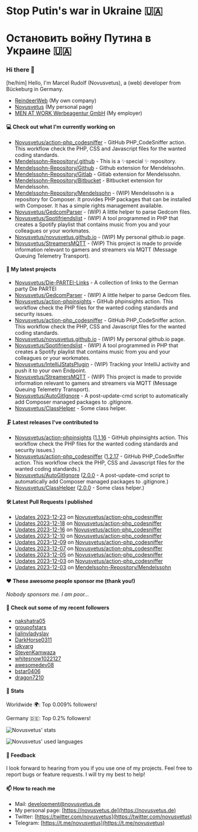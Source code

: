 # Stop Putin's war in Ukraine 🇺🇦
# Остановить войну Путина в Украине 🇺🇦

### Hi there 👋

[he/him]
Hello, I'm Marcel Rudolf (Novusvetus), a (web) developer from Bückeburg in Germany.

* [ReindeerWeb](https://reindeer-web.de) (My own company)
* [Novusvetus](https://novusvetus.de) (My personal page)
* [MEN AT WORK Werbeagentur GmbH](https://www.men-at-work.de/) (My employer)

#### 💻 Check out what I'm currently working on

- [Novusvetus/action-php_codesniffer](https://github.com/Novusvetus/action-php_codesniffer) - GitHub PHP_CodeSniffer action. This workflow check the PHP, CSS and Javascript files for the wanted coding standards.
- [Mendelssohn-Repository/.github](https://github.com/Mendelssohn-Repository/.github) - This is a ✨special ✨ repository.
- [Mendelssohn-Repository/Github](https://github.com/Mendelssohn-Repository/Github) - Github  extension for Mendelssohn.
- [Mendelssohn-Repository/Gitlab](https://github.com/Mendelssohn-Repository/Gitlab) - Gitlab  extension for Mendelssohn.
- [Mendelssohn-Repository/Bitbucket](https://github.com/Mendelssohn-Repository/Bitbucket) - Bitbucket  extension for Mendelssohn.
- [Mendelssohn-Repository/Mendelssohn](https://github.com/Mendelssohn-Repository/Mendelssohn) - (WIP) Mendelssohn is a repository for Composer. It provides PHP packages that can be installed with Composer. It has a simple rights management available.
- [Novusvetus/GedcomParser](https://github.com/Novusvetus/GedcomParser) - (WIP) A little helper to parse Gedcom files.
- [Novusvetus/Spotifriendslist](https://github.com/Novusvetus/Spotifriendslist) - (WIP) A tool programmed in PHP that creates a Spotify playlist that contains music from you and your colleagues or your workmates.
- [Novusvetus/novusvetus.github.io](https://github.com/Novusvetus/novusvetus.github.io) - (WIP) My personal github.io page.
- [Novusvetus/StreamersMQTT](https://github.com/Novusvetus/StreamersMQTT) - (WIP) This project is made to provide information relevant to gamers and streamers via MQTT (Message Queuing Telemetry Transport).

#### 🐣 My latest projects

- [Novusvetus/Die-PARTEI-Links](https://github.com/Novusvetus/Die-PARTEI-Links) - A collection of links to the German party Die PARTEI
- [Novusvetus/GedcomParser](https://github.com/Novusvetus/GedcomParser) - (WIP) A little helper to parse Gedcom files.
- [Novusvetus/action-phpinsights](https://github.com/Novusvetus/action-phpinsights) - GitHub phpinsights action. This workflow check the PHP files for the wanted coding standards and security issues.
- [Novusvetus/action-php_codesniffer](https://github.com/Novusvetus/action-php_codesniffer) - GitHub PHP_CodeSniffer action. This workflow check the PHP, CSS and Javascript files for the wanted coding standards.
- [Novusvetus/novusvetus.github.io](https://github.com/Novusvetus/novusvetus.github.io) - (WIP) My personal github.io page.
- [Novusvetus/Spotifriendslist](https://github.com/Novusvetus/Spotifriendslist) - (WIP) A tool programmed in PHP that creates a Spotify playlist that contains music from you and your colleagues or your workmates.
- [Novusvetus/IntelliJStatsPlugin](https://github.com/Novusvetus/IntelliJStatsPlugin) - (WIP) Tracking your IntelliJ activity and push it to your own Endpoint.
- [Novusvetus/StreamersMQTT](https://github.com/Novusvetus/StreamersMQTT) - (WIP) This project is made to provide information relevant to gamers and streamers via MQTT (Message Queuing Telemetry Transport).
- [Novusvetus/AutoGitIgnore](https://github.com/Novusvetus/AutoGitIgnore) - A post-update-cmd script to automatically add Composer managed packages to .gitignore.
- [Novusvetus/ClassHelper](https://github.com/Novusvetus/ClassHelper) - Some class helper.

#### 🗜 Latest releases I've contributed to

- [Novusvetus/action-phpinsights](https://github.com/Novusvetus/action-phpinsights) ([1.1.16](https://github.com/Novusvetus/action-phpinsights/releases/tag/1.1.16) - GitHub phpinsights action. This workflow check the PHP files for the wanted coding standards and security issues.)
- [Novusvetus/action-php_codesniffer](https://github.com/Novusvetus/action-php_codesniffer) ([1.2.17](https://github.com/Novusvetus/action-php_codesniffer/releases/tag/1.2.17) - GitHub PHP_CodeSniffer action. This workflow check the PHP, CSS and Javascript files for the wanted coding standards.)
- [Novusvetus/AutoGitIgnore](https://github.com/Novusvetus/AutoGitIgnore) ([2.0.0](https://github.com/Novusvetus/AutoGitIgnore/releases/tag/2.0.0) - A post-update-cmd script to automatically add Composer managed packages to .gitignore.)
- [Novusvetus/ClassHelper](https://github.com/Novusvetus/ClassHelper) ([2.0.0](https://github.com/Novusvetus/ClassHelper/releases/tag/2.0.0) - Some class helper.)

#### 🛠 Latest Pull Requests I published

- [Updates 2023-12-23](https://github.com/Novusvetus/action-php_codesniffer/pull/757) on [Novusvetus/action-php_codesniffer](https://github.com/Novusvetus/action-php_codesniffer)
- [Updates 2023-12-18](https://github.com/Novusvetus/action-php_codesniffer/pull/753) on [Novusvetus/action-php_codesniffer](https://github.com/Novusvetus/action-php_codesniffer)
- [Updates 2023-12-16](https://github.com/Novusvetus/action-php_codesniffer/pull/751) on [Novusvetus/action-php_codesniffer](https://github.com/Novusvetus/action-php_codesniffer)
- [Updates 2023-12-10](https://github.com/Novusvetus/action-php_codesniffer/pull/747) on [Novusvetus/action-php_codesniffer](https://github.com/Novusvetus/action-php_codesniffer)
- [Updates 2023-12-09](https://github.com/Novusvetus/action-php_codesniffer/pull/746) on [Novusvetus/action-php_codesniffer](https://github.com/Novusvetus/action-php_codesniffer)
- [Updates 2023-12-07](https://github.com/Novusvetus/action-php_codesniffer/pull/743) on [Novusvetus/action-php_codesniffer](https://github.com/Novusvetus/action-php_codesniffer)
- [Updates 2023-12-05](https://github.com/Novusvetus/action-php_codesniffer/pull/741) on [Novusvetus/action-php_codesniffer](https://github.com/Novusvetus/action-php_codesniffer)
- [Updates 2023-12-03](https://github.com/Novusvetus/action-php_codesniffer/pull/737) on [Novusvetus/action-php_codesniffer](https://github.com/Novusvetus/action-php_codesniffer)
- [Updates 2023-12-03](https://github.com/Mendelssohn-Repository/Mendelssohn/pull/3) on [Mendelssohn-Repository/Mendelssohn](https://github.com/Mendelssohn-Repository/Mendelssohn)

#### ❤️ These awesome people sponsor me (thank you!)

_Nobody sponsors me. I am poor..._

#### 👯 Check out some of my recent followers

- [nakshatra05](https://github.com/nakshatra05)
- [groupofstars](https://github.com/groupofstars)
- [lialinvladyslav](https://github.com/lialinvladyslav)
- [DarkHorse0311](https://github.com/DarkHorse0311)
- [idkvarg](https://github.com/idkvarg)
- [StevenKamwaza](https://github.com/StevenKamwaza)
- [whitesnow1022127](https://github.com/whitesnow1022127)
- [awesomedev08](https://github.com/awesomedev08)
- [bstar0406](https://github.com/bstar0406)
- [dragon7210](https://github.com/dragon7210)

#### 🎢 Stats


Worldwide 🌍: Top 0.009% followers!

Germany 🇩🇪: Top 0.2% followers!


![Novusvetus' stats](https://github-readme-stats.vercel.app/api?username=novusvetus&show_icons=true&count_private=true)

![Novusvetus' used languages](https://github-readme-stats.vercel.app/api/top-langs?username=novusvetus&layout=compact)

#### 💬 Feedback
I look forward to hearing from you if you use one of my projects. Feel free to report bugs or feature requests.
I will try my best to help!

#### 📫 How to reach me

- Mail: [development@novusvetus.de](mailto:development@novusvetus.de)
- My personal page: [https://novusvetus.de](https://novusvetus.de)
- Twitter: [https://twitter.com/novusvetus](https://twitter.com/novusvetus)
- Telegram: [https://t.me/novusvetus](https://t.me/novusvetus)
